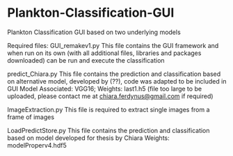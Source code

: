 # Plankton-Classification-GUI
Plankton Classification GUI based on two underlying models

Required files:
GUI_remakev1.py
  This file contains the GUI framework and when run on its own (with all additional files, libraries and packages downloaded) can be run and execute the classification

predict_Chiara.py
  This file contains the prediction and classification based on alternative model, developed by (??), code was adapted to be included in GUI
  Model Associated: VGG16; Weights: last1.h5 (file too large to be uploaded, please contact me at chiara.ferdynus@gmail.com if required)
  
ImageExtraction.py
  This file is required to extract single images from a frame of images
  
LoadPredictStore.py
  This file contains the prediction and classification based on model developed for thesis by Chiara
  Weights: modelProperv4.hdf5
